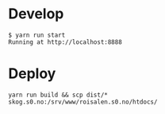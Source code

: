 # Develop

    $ yarn run start
    Running at http://localhost:8888

# Deploy

    yarn run build && scp dist/* skog.s0.no:/srv/www/roisalen.s0.no/htdocs/
